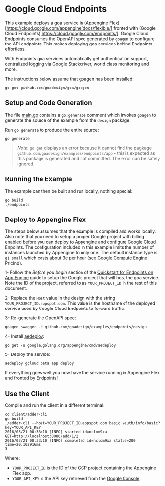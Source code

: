 # Google Cloud Endpoints

This example deploys a goa service in 
(Appengine Flex)[https://cloud.google.com/appengine/docs/flexible/] fronted with
(Google Cloud Endpoints)[https://cloud.google.com/endpoints/].
Google Cloud Endpoints consumes the OpenAPI spec generated by `goagen` to configure the API
endpoints. This makes deploying goa services behind Endpoints effortless. 

With Endpoints goa services automatically get authentication support, centralized logging via
Google Stackdriver, world class monitoring and more.

The instructions below assume that goagen has been installed:

```
go get github.com/goadesign/goa/goagen
```

## Setup and Code Generation

The file [main.go](main.go) contains a `go:generate` comment which invokes `goagen` to
generate the source of the example from the `design` package. 

Run `go generate` to produce the entire source:

```
go generate
```

> *Note*: `go get` displays an error because it cannot find the pagkage `github.com/goadesign/examples/endpoints/app` - this is expected as this package is generated and not committed. The error can be safely ignored.

## Running the Example

The example can then be built and run locally, nothing special:

```
go build
./endpoints
```

## Deploy to Appengine Flex

The steps below assumes that the example is compiled and works locally. Also note that you need to
setup a proper Google project with billing enabled before you can deploy to Appengine and configure
Google Cloud Enpoints. The configuration included in this example limits the number of instances
launched by Appengine to only one. The default instance type is `g1 small` which costs about 3c per
hour (see [Google Compute Engine Pricing](https://cloud.google.com/compute/pricing)).

1- Follow the *Before you begin* section of the [Quickstart for Endpoints on App Engine](https://cloud.google.com/endpoints/docs/quickstart-app-engine) guide to setup the Google project that will host the goa service. Note the ID of the project, referred to as `YOUR_PROJECT_ID` in the rest of this document.

2- Replace the `Host` value in the design with the string `YOUR_PROJECT_ID.appspot.com`. This value is the hostname of the deployed service used by Google Cloud Endpoints to forward traffic.

3- Re-generate the OpenAPI spec:

```
goagen swagger -d github.com/goadesign/examples/endpoints/design
```

4- Install [aedeploy](https://github.com/golang/appengine/tree/master/cmd/aedeploy):

```
go get -u google.golang.org/appengine/cmd/aedeploy
```

5- Deploy the service:

```
aedeploy gcloud beta app deploy
```

If everything goes well you now have the service running in Appengine Flex and fronted by Endpoints!

## Use the Client

Compile and run the client in a different terminal:

```
cd client/adder-cli
go build
./adder-cli --host=YOUR_PROJECT_ID.appspot.com basic /auth/info/basic?key=YOUR_API_KEY
2016/03/21 00:33:10 [INFO] started id=nclom9xa GET=http://localhost:8080/add/1/2
2016/03/21 00:33:10 [INFO] completed id=nclom9xa status=200 time=20.102916ms
3
```

Where:

* `YOUR_PROJECT_ID` is the ID of the GCP project containing the Appengine Flex app.
* `YOUR_API_KEY` is the API key retrieved from the [Google
Console](https://console.cloud.google.com/apis/credentials/key?type=SERVER_SIDE).
